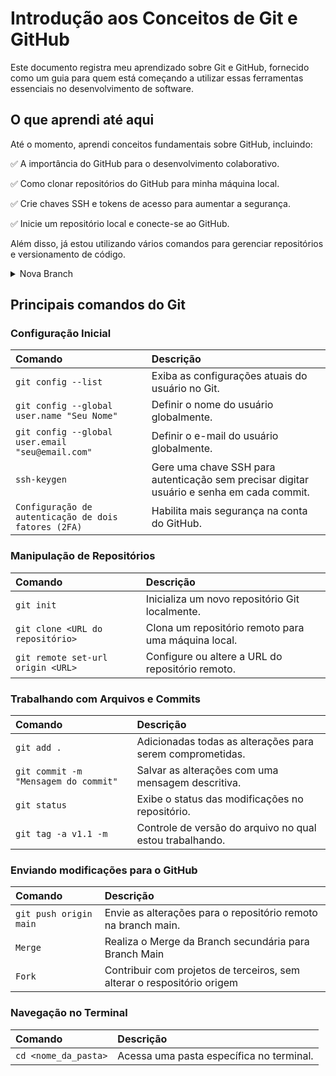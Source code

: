 # Introdução aos Conceitos de Git e GitHub

Este documento registra meu aprendizado sobre Git e GitHub, fornecido como um guia para quem está começando a utilizar essas ferramentas essenciais no desenvolvimento de software.

## O que aprendi até aqui

Até o momento, aprendi conceitos fundamentais sobre GitHub, incluindo:

✅ A importância do GitHub para o desenvolvimento colaborativo.

✅ Como clonar repositórios do GitHub para minha máquina local.

✅ Crie chaves SSH e tokens de acesso para aumentar a segurança.

✅ Inicie um repositório local e conecte-se ao GitHub.

Além disso, já estou utilizando vários comandos para gerenciar repositórios e versionamento de código.


<details>
<summary>Nova Branch</summary>

:computer: (git branch versao_01) Criar uma nova branch para alterar os arquivos, depois realiza um Merge com a branch padr"ao (main)
:computer: (git checkout nome_da_branch) Para entrar na branch criada
:computer: (git checkout merge nome_da_branch) Quando selecionar a branch main, rodar o comando merge para incluir alteração realizada

</details>

## Principais comandos do Git

### Configuração Inicial



| Comando   |  Descrição                           |
| :---------- |  :---------------------------------- |
| `git config --list` | Exiba as configurações atuais do usuário no Git. |
| `git config --global user.name "Seu Nome"` | Definir o nome do usuário globalmente. |
| `git config --global user.email "seu@email.com"` | Definir o e-mail do usuário globalmente. |
| `ssh-keygen` | Gere uma chave SSH para autenticação sem precisar digitar usuário e senha em cada commit. |
| `Configuração de autenticação de dois fatores (2FA) ` | Habilita mais segurança na conta do GitHub. |

### Manipulação de Repositórios

| Comando   |  Descrição                           |
| :---------- |  :---------------------------------- |
| `git init` | Inicializa um novo repositório Git localmente. |
| `git clone <URL do repositório>` | Clona um repositório remoto para uma máquina local. |
| `git remote set-url origin <URL>` | Configure ou altere a URL do repositório remoto. |

### Trabalhando com Arquivos e Commits

| Comando   |  Descrição                           |
| :---------- |  :---------------------------------- |
| `git add .` | Adicionadas todas as alterações para serem comprometidas. |
| `git commit -m "Mensagem do commit"` | Salvar as alterações com uma mensagem descritiva. |
| `git status` | Exibe o status das modificações no repositório. |
| `git tag -a v1.1 -m` | Controle de versão do arquivo no qual estou trabalhando. |

### Enviando modificações para o GitHub

| Comando   |  Descrição                           |
| :---------- |  :---------------------------------- |
| `git push origin main` | Envie as alterações para o repositório remoto na branch main. |
| `Merge` | Realiza o Merge da Branch secundária para Branch Main |
| `Fork` | Contribuir com projetos de terceiros, sem alterar o respositório origem |

### Navegação no Terminal

| Comando   |  Descrição                           |
| :---------- |  :---------------------------------- |
| `cd <nome_da_pasta>` | Acessa uma pasta específica no terminal. |